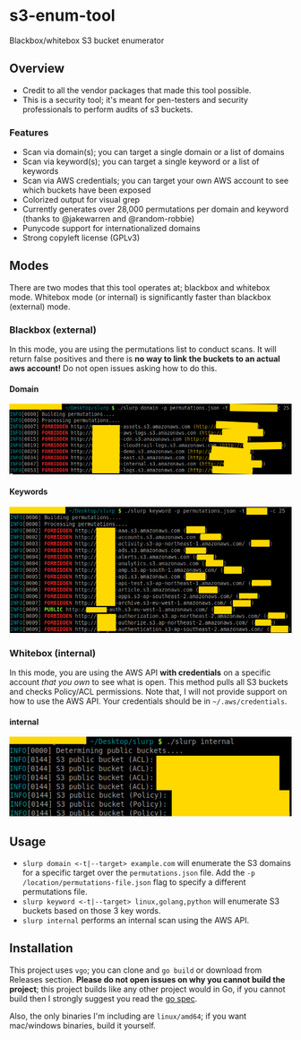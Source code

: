 # s3-enum-tool
Blackbox/whitebox S3 bucket enumerator

## Overview
- Credit to all the vendor packages that made this tool possible.
- This is a security tool; it's meant for pen-testers and security professionals to perform audits of s3 buckets.

### Features
- Scan via domain(s); you can target a single domain or a list of domains
- Scan via keyword(s); you can target a single keyword or a list of keywords
- Scan via AWS credentials; you can target your own AWS account to see which buckets have been exposed
- Colorized output for visual grep
- Currently generates over 28,000 permutations per domain and keyword (thanks to @jakewarren and @random-robbie)
- Punycode support for internationalized domains
- Strong copyleft license (GPLv3)

## Modes
There are two modes that this tool operates at; blackbox and whitebox mode. Whitebox mode (or internal) is significantly faster than blackbox (external) mode.

### Blackbox (external)
In this mode, you are using the permutations list to conduct scans. It will return false positives and there is **no way to link the buckets to an actual aws account!** Do not open issues asking how to do this.

#### Domain
![domain-scan](./docs/domain.png)

#### Keywords
![keyword-scan](./docs/keywords.png)

### Whitebox (internal)
In this mode, you are using the AWS API **with credentials** on a specific account *that you own* to see what is open. This method pulls all S3 buckets and checks Policy/ACL permissions. Note that, I will not provide support on how to use the AWS API. Your credentials should be in `~/.aws/credentials`.

#### internal
![internal-scan](./docs/internal.png)

## Usage
- `slurp domain <-t|--target> example.com` will enumerate the S3 domains for a specific target over the `permutations.json` file. Add the `-p /location/permutations-file.json` flag to specify a different permutations file.
- `slurp keyword <-t|--target> linux,golang,python` will enumerate S3 buckets based on those 3 key words.
- `slurp internal` performs an internal scan using the AWS API.

## Installation
This project uses `vgo`; you can clone and `go build` or download from Releases section. **Please do not open issues on why you cannot build the project**; this project builds like any other project would in Go, if you cannot build then I strongly suggest you read the [go spec](https://golang.org/ref/spec).

Also, the only binaries I'm including are `linux/amd64`; if you want mac/windows binaries, build it yourself.
